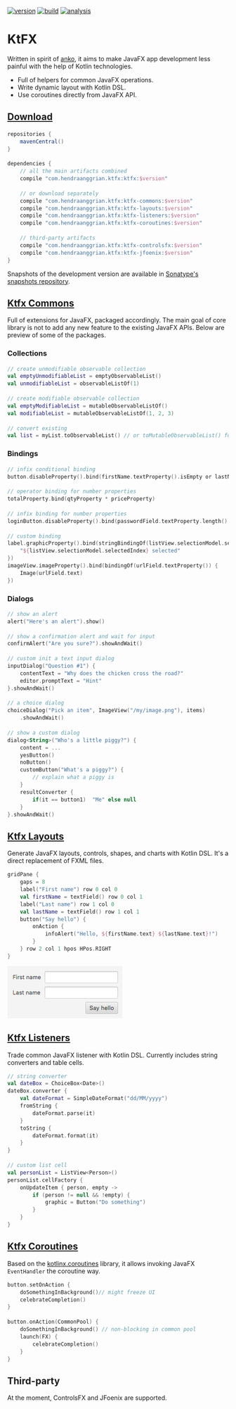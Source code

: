 [![version](https://img.shields.io/maven-central/v/com.hendraanggrian/ktfx)](https://search.maven.org/artifact/com.hendraanggrian/ktfx)
[![build](https://img.shields.io/travis/com/hendraanggrian/ktfx)](https://travis-ci.com/hendraanggrian/ktfx)
[![analysis](https://img.shields.io/badge/code%20style-%E2%9D%A4-FF4081)](https://ktlint.github.io)

KtFX
====

Written in spirit of [anko](https://github.com/Kotlin/anko), it aims to make JavaFX app development less painful with the help of Kotlin technologies.
- Full of helpers for common JavaFX operations.
- Write dynamic layout with Kotlin DSL.
- Use coroutines directly from JavaFX API.

[Download](https://github.com/hendraanggrian/ktfx/wiki/Download)
----------

```gradle
repositories {
    mavenCentral()
}

dependencies {
    // all the main artifacts combined
    compile "com.hendraanggrian.ktfx:ktfx:$version"

    // or download separately
    compile "com.hendraanggrian.ktfx:ktfx-commons:$version"
    compile "com.hendraanggrian.ktfx:ktfx-layouts:$version"
    compile "com.hendraanggrian.ktfx:ktfx-listeners:$version"
    compile "com.hendraanggrian.ktfx:ktfx-coroutines:$version"

    // third-party artifacts
    compile "com.hendraanggrian.ktfx:ktfx-controlsfx:$version"
    compile "com.hendraanggrian.ktfx:ktfx-jfoenix:$version"
}
```

Snapshots of the development version are available in [Sonatype's snapshots repository](https://s01.oss.sonatype.org/content/repositories/snapshots).

[Ktfx Commons](https://github.com/hendraanggrian/ktfx/wiki/Ktfx-Commons-–-Threads)
--------------

Full of extensions for JavaFX, packaged accordingly. The main goal of core library is not to add any new feature to the existing JavaFX APIs. Below are preview of some of the packages.

### Collections

```kotlin
// create unmodifiable observable collection
val emptyUnmodifiableList = emptyObservableList()
val unmodifiableList = observableListOf(1)

// create modifiable observable collection
val emptyModifiableList = mutableObservableListOf()
val modifiableList = mutableObservableListOf(1, 2, 3)

// convert existing
val list = myList.toObservableList() // or toMutableObservableList() for modifiable version
```

### Bindings

```kotlin
// infix conditional binding
button.disableProperty().bind(firstName.textProperty().isEmpty or lastName.textProperty().isEmpty)

// operator binding for number properties
totalProperty.bind(qtyProperty * priceProperty)

// infix binding for number properties
loginButton.disableProperty().bind(passwordField.textProperty.length() less 4)

// custom binding
label.graphicProperty().bind(stringBindingOf(listView.selectionModel.selectedIndexProperty()) {
    "${listView.selectionModel.selectedIndex} selected"
})
imageView.imageProperty().bind(bindingOf(urlField.textProperty()) {
    Image(urlField.text)
})
```

### Dialogs

```kotlin
// show an alert
alert("Here's an alert").show()

// show a confirmation alert and wait for input
confirmAlert("Are you sure?").showAndWait()

// custom init a text input dialog
inputDialog("Question #1") {
    contentText = "Why does the chicken cross the road?"
    editor.promptText = "Hint"
}.showAndWait()

// a choice dialog
choiceDialog("Pick an item", ImageView("/my/image.png"), items)
    .showAndWait()

// show a custom dialog
dialog<String>("Who's a little piggy?") {
    content = ...
    yesButton()
    noButton()
    customButton("What's a piggy?") {
        // explain what a piggy is
    }
    resultConverter {
        if(it == button1)  "Me" else null
    }
}.showAndWait()
```

[Ktfx Layouts](https://github.com/hendraanggrian/ktfx/wiki/Ktfx-Layouts)
--------------

Generate JavaFX layouts, controls, shapes, and charts with Kotlin DSL. It's a direct replacement of FXML files.

```kotlin
gridPane {
    gaps = 8
    label("First name") row 0 col 0
    val firstName = textField() row 0 col 1
    label("Last name") row 1 col 0
    val lastName = textField() row 1 col 1
    button("Say hello") {
        onAction {
            infoAlert("Hello, ${firstName.text} ${lastName.text}!")
        }
    } row 2 col 1 hpos HPos.RIGHT
}
```

![](images/sample_layouts.png)

[Ktfx Listeners](https://github.com/hendraanggrian/ktfx/wiki/Ktfx-Listeners)
----------------

Trade common JavaFX listener with Kotlin DSL. Currently includes string converters and table cells.

```kotlin
// string converter
val dateBox = ChoiceBox<Date>()
dateBox.converter {
    val dateFormat = SimpleDateFormat("dd/MM/yyyy")
    fromString {
        dateFormat.parse(it)
    }
    toString {
        dateFormat.format(it)
    }
}

// custom list cell
val personList = ListView<Person>()
personList.cellFactory {
    onUpdateItem { person, empty ->
        if (person != null && !empty) {
            graphic = Button("Do something")
        }
    }
}
```

[Ktfx Coroutines](https://github.com/hendraanggrian/ktfx/wiki/Ktfx-Coroutines)
-----------------

Based on the [kotlinx.coroutines](https://github.com/Kotlin/kotlinx.coroutines) library, it allows invoking JavaFX `EventHandler` the coroutine way.

```kotlin
button.setOnAction {
    doSomethingInBackground()// might freeze UI
    celebrateCompletion()
}

button.onAction(CommonPool) {
    doSomethingInBackground() // non-blocking in common pool
    launch(FX) {
        celebrateCompletion()
    }
}
```

Third-party
-----------

At the moment, ControlsFX and JFoenix are supported.
